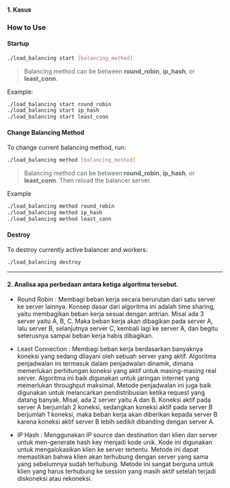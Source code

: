 #### 1. Kasus

### How to Use
#### Startup
```sh
./load_balancing start [balancing_method]
```
> Balancing method can be between **round_robin**, **ip_hash**, or **least_conn**.

Example:
```sh
./load_balancing start round_robin
./load_balancing start ip_hash
./load_balancing start least_conn
```

#### Change Balancing Method
To change current balancing method, run:
```sh
./load_balancing method [balancing_method]
```
> Balancing method can be between **round_robin**, **ip_hash**, or **least_conn**.
Then reload the balancer server.

Example
```sh
./load_balancing method round_robin
./load_balancing method ip_hash
./load_balancing method least_conn
```

#### Destroy
To destroy currently active balancer and workers:
```sh
./load_balancing destroy
```

---

#### 2. Analisa apa perbedaan antara ketiga algoritma tersebut.

- Round Robin :
Membagi beban kerja secara berurutan dari satu server ke server lainnya. Konsep dasar dari algoritma ini adalah time sharing, yaitu membagikan beban kerja sesuai dengan antrian.
Misal ada 3 server yaitu A, B, C. Maka beban kerja akan dibagikan pada server A, lalu server B, selanjutnya server C, kembali lagi ke server A, dan begitu seterusnya sampai beban kerja habis dibagikan.

- Least Connection :
Membagi beban kerja berdasarkan banyaknya koneksi yang sedang dilayani oleh sebuah server yang aktif. Algoritma penjadwalan ini termasuk dalam penjadwalan dinamik, dimana memerlukan perhitungan koneksi yang aktif untuk masing-masing real server. Algoritma ini baik digunakan untuk jaringan internet yang memerlukan throughput maksimal. Metode penjadwalan ini juga baik digunakan untuk melancarkan pendistribusian ketika request yang datang banyak.
Misal, ada 2 server yaitu A dan B. Koneksi aktif pada server A berjumlah 2 koneksi, sedangkan koneksi aktif pada server B berjumlah 1 koneksi, maka beban kerja akan diberikan kepada server B karena koneksi aktif server B lebih sedikit dibanding dengan server A.

- IP Hash :
Menggunakan IP source dan destination dari klien dan server untuk men-generate hash key menjadi kode unik. Kode ini digunakan untuk mengalokasikan klien ke server tertentu. Metode ini dapat memastikan bahwa klien akan terhubung dengan server yang sama yang sebelumnya sudah terhubung. Metode ini sangat berguna untuk klien yang harus terhubung ke session yang masih aktif setelah terjadi diskoneksi atau rekoneksi.
